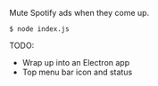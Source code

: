 Mute Spotify ads when they come up.

```
$ node index.js
```

TODO:
  * Wrap up into an Electron app
  * Top menu bar icon and status
